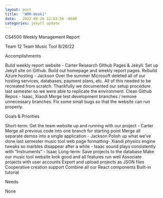 ```yaml
---
layout: post
title:  "WMR-Week1"
date:   2022-08-26 12:03:56 -0600
categories: jekyll update
---
```

CS4500 Weekly Management Report

Team 12
Team Music Tool
8/26/22

Accomplishments

Build weekly report website - Carter
Research GIthub Pages & Jekyll.
Set up Jekyll site on Github.
Build out homepage and weekly report pages.
Rebuild Azure hosting - Jackson
Over the summer Microsoft deleted all of our hosting services, databases, payment plans, etc. All of this needed to be recreated from scratch. Thankfully we documented our setup procedure last semester so we were able to replicate the environment.
Clean Github Repos - Isaac, Xiaodi
Merge test development branches / remove unnecessary branches.
Fix some small bugs so that the website can run properly.

Goals & Priorities

Short-term:
Get the team website up and running with our project - Carter
Merge all previous code into one branch for starting point
Merge all separate demos into a single application - Jackson
Polish up what we’ve done last semester
music tool web page formatting- Xiaodi
physics engine tweaks so marbles disappear after a while - Isaac
sound plays consistently with “Instruments” - Isaac
Long-term:
Save projects to the database
Make our music tool website look good and all features run well
Associate projects with user accounts
Export and upload projects as JSON files
Cooperative creation support
Combine all our React components
Built-in tutorial

Needs

None


